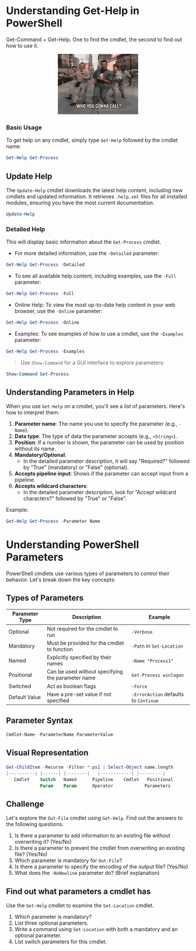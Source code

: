 # Understanding Get-Help in PowerShell


Get-Command + Get-Help. One to find the cmdlet, the second to find out how to use it.

<p align="center">
  <img src="https://raw.githubusercontent.com/kokopepe/powershellcreatingtime/main/Get-Help/images/helpmeme.gif" alt="Get-Help in action">
</p>



### Basic Usage

To get help on any cmdlet, simply type `Get-Help` followed by the cmdlet name:

````powershell
Get-Help Get-Process
````
## Update Help

The `Update-Help` cmdlet downloads the latest help content, including new cmdlets and updated information. It retrieves `.help.xml` files for all installed modules, ensuring you have the most current documentation.
```` powershell
Update-Help
````

### Detailed Help

This will display basic information about the `Get-Process` cmdlet.

- For more detailed information, use the `-Detailed` parameter:
```` powershell
Get-Help Get-Process -Detailed
````

- To see all available help content, including examples, use the `-Full` parameter:
```` powershell
Get-Help Get-Process -Full
````

- Online Help: To view the most up-to-date help content in your web browser, use the `-Online` parameter:
```` powershell
Get-Help Get-Process -Online
````

- Examples: To see examples of how to use a cmdlet, use the `-Examples` parameter:

```` powershell
Get-Help Get-Process -Examples
````

> Use `Show-Command` for a GUI interface to explore parameters:
   ```powershell
   Show-Command Get-Process
   ```



## Understanding Parameters in Help

When you use `Get-Help` on a cmdlet, you'll see a list of parameters. Here's how to interpret them:

1. **Parameter name**: The name you use to specify the parameter (e.g., `-Name`).
2. **Data type**: The type of data the parameter accepts (e.g., `<String>`).
3. **Position**: If a number is shown, the parameter can be used by position without its name.
4. **Mandatory/Optional**: 
   - In the detailed parameter description, it will say "Required?" followed by "True" (mandatory) or "False" (optional).
5. **Accepts pipeline input**: Shows if the parameter can accept input from a pipeline.
6. **Accepts wildcard characters**: 
   - In the detailed parameter description, look for "Accept wildcard characters?" followed by "True" or "False".

Example:
```powershell
Get-Help Get-Process -Parameter Name
```



# Understanding PowerShell Parameters

PowerShell cmdlets use various types of parameters to control their behavior. Let's break down the key concepts:

## Types of Parameters

| Parameter Type | Description | Example |
|----------------|-------------|---------|
| Optional | Not required for the cmdlet to run | `-Verbose` |
| Mandatory | Must be provided for the cmdlet to function | `-Path` in `Set-Location` |
| Named | Explicitly specified by their names | `-Name "Process1"` |
| Positional | Can be used without specifying the parameter name | `Get-Process winlogon` |
| Switched | Act as boolean flags | `-Force` |
| Default Value | Have a pre-set value if not specified | `-ErrorAction` defaults to `Continue` |

## Parameter Syntax



```powershell
Cmdlet-Name -ParameterName ParameterValue
```

## Visual Representation

```powershell
Get-ChildItem -Recurse -Filter *.ps1 | Select-Object name,length
|----------| |------| |--------|   |------------| |---------|
   Cmdlet    Switch   Named      Pipeline    Cmdlet   Positional
             Param    Param      Operator            Parameters
```




## Challenge 

Let's explore the `Out-File` cmdlet using `Get-Help`. 
Find out the answers to the following questions:

1. Is there a parameter to add information to an existing file without overwriting it? (Yes/No)
2. Is there a parameter to prevent the cmdlet from overwriting an existing file? (Yes/No)
3. Which parameter is mandatory for `Out-File`?
4. Is there a parameter to specify the encoding of the output file? (Yes/No)
5. What does the `-NoNewline` parameter do? (Brief explanation)

## Find out what parameters a cmdlet has

Use the `Get-Help` cmdlet to examine the `Set-Location` cmdlet. 

1. Which parameter is mandatory?
2. List three optional parameters.
3. Write a command using `Set-Location` with both a mandatory and an optional parameter.
4. List  switch parameters for this cmdlet.